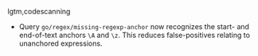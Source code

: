 lgtm,codescanning
* Query `go/regex/missing-regexp-anchor` now recognizes the start- and end-of-text anchors `\A` and `\z`. This reduces false-positives relating to unanchored expressions.
